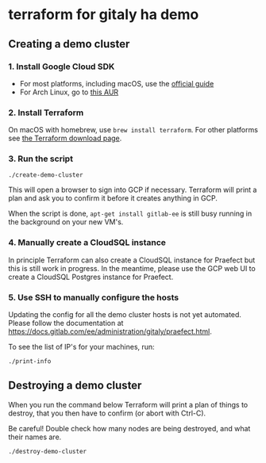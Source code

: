# terraform for gitaly ha demo

## Creating a demo cluster

### 1. Install Google Cloud SDK

- For most platforms, including macOS, use the [official
   guide](https://cloud.google.com/sdk/docs/quickstarts)
- For Arch Linux, go to [this
   AUR](https://aur.archlinux.org/packages/google-cloud-sdk)

### 2. Install Terraform

On macOS with homebrew, use `brew install terraform`. For other
platforms see [the Terraform download
page](https://www.terraform.io/downloads.html).

### 3. Run the script

```
./create-demo-cluster
```

This will open a browser to sign into GCP if necessary. Terraform will
print a plan and ask you to confirm it before it creates anything in
GCP.

When the script is done, `apt-get install gitlab-ee` is still busy
running in the background on your new VM's.

### 4. Manually create a CloudSQL instance

In principle Terraform can also create a CloudSQL instance for
Praefect but this is still work in progress. In the meantime, please
use the GCP web UI to create a CloudSQL Postgres instance for
Praefect.

### 5. Use SSH to manually configure the hosts

Updating the config for all the demo cluster hosts is not yet
automated. Please follow the documentation at
https://docs.gitlab.com/ee/administration/gitaly/praefect.html.

To see the list of IP's for your machines, run:

```
./print-info
```

## Destroying a demo cluster

When you run the command below Terraform will print a plan of things
to destroy, that you then have to confirm (or abort with Ctrl-C).

Be careful! Double check how many nodes are being destroyed, and what
their names are.

```
./destroy-demo-cluster
```
